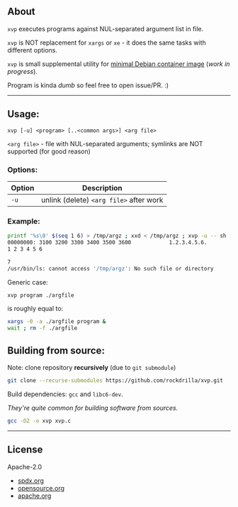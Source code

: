 ## About

`xvp` executes programs against NUL-separated argument list in file.

`xvp` is NOT replacement for `xargs` or `xe` - it does the same tasks with different options.

`xvp` is small supplemental utility for [minimal Debian container image](https://github.com/rockdrilla/docker-debian) (*work in progress*).

Program is kinda *dumb* so feel free to open issue/PR. :)

---

## Usage:

`xvp [-u] <program> [..<common args>] <arg file>`

`<arg file>` - file with NUL-separated arguments; symlinks are NOT supported (for good reason)

### Options:

| Option | Description                             |
| ------ | --------------------------------------- |
|  `-u`  | unlink (delete) `<arg file>` after work |


### Example:

```sh
printf '%s\0' $(seq 1 6) > /tmp/argz ; xxd < /tmp/argz ; xvp -u -- sh -c 'echo $@ ; echo ; exit 7' -- /tmp/argz ; echo $? ; ls -l /tmp/argz
00000000: 3100 3200 3300 3400 3500 3600            1.2.3.4.5.6.
1 2 3 4 5 6

7
/usr/bin/ls: cannot access '/tmp/argz': No such file or directory
```

Generic case:

```sh
xvp program ./argfile
```

is roughly equal to:

```sh
xargs -0 -a ./argfile program &
wait ; rm -f ./argfile
```

## Building from source:

Note: clone repository **recursively** (due to `git submodule`)

```sh
git clone --recurse-submodules https://github.com/rockdrilla/xvp.git
```

Build dependencies: `gcc` and `libc6-dev`.

*They're quite common for building software from sources.*

```sh
gcc -O2 -o xvp xvp.c
```

---

## License

Apache-2.0

- [spdx.org](https://spdx.org/licenses/Apache-2.0.html)
- [opensource.org](https://opensource.org/licenses/Apache-2.0)
- [apache.org](https://www.apache.org/licenses/LICENSE-2.0)
